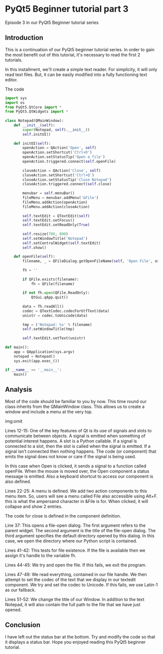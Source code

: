 # PyQt5 Beginner tutorial part 3

Episode 3 in our PyQt5 Beginner tutorial series  

## Introduction

This is a continuation of our PyQt5 beginner tutorial series. In order to gain the most benefit out of this tutorial, it's necessary to read the first 2 tutorials.  

In this installment, we'll create a simple text reader. For simplicity, it will only read text files. But, it can be easily modified into a fully functioning text editor.  
 
The code  

```python
import sys 
import os
from PyQt5.QtCore import *
from PyQt5.QtWidgets import *
 
class Notepad(QMainWindow):
    def __init__(self):
        super(Notepad, self).__init__()
        self.initUI()
 
    def initUI(self):        
        openAction = QAction('Open', self)
        openAction.setShortcut('Ctrl+O')
        openAction.setStatusTip('Open a file')
        openAction.triggered.connect(self.openFile)
 
        closeAction = QAction('Close', self)
        closeAction.setShortcut('Ctrl+Q')
        closeAction.setStatusTip('Close Notepad')
        closeAction.triggered.connect(self.close)
 
        menubar = self.menuBar()
        fileMenu = menubar.addMenu('&File')
        fileMenu.addAction(openAction)        
        fileMenu.addAction(closeAction)
 
        self.textEdit = QTextEdit(self)
        self.textEdit.setFocus()
        self.textEdit.setReadOnly(True)
 
        self.resize(700, 800)
        self.setWindowTitle('Notepad')
        self.setCentralWidget(self.textEdit)
        self.show()
 
    def openFile(self):
        filename, _ = QFileDialog.getOpenFileName(self, 'Open File', os.getenv('HOME'))
 
        fh = ''
 
        if QFile.exists(filename):
            fh = QFile(filename)
 
        if not fh.open(QFile.ReadOnly):
            QtGui.qApp.quit()
 
        data = fh.readAll()
        codec = QTextCodec.codecForUtfText(data)
        unistr = codec.toUnicode(data)
 
        tmp = ('Notepad: %s' % filename)
        self.setWindowTitle(tmp)
 
        self.textEdit.setText(unistr)
 
def main():
    app = QApplication(sys.argv)
    notepad = Notepad()
    sys.exit(app.exec_())
 
if __name__ == '__main__':
    main()
```

## Analysis

Most of the code should be familiar to you by now. This time round our class inherits from the QMainWindow class. This allows us to create a window and include a menu at the very top.  

img:omit  

Lines 12-15: One of the key features of Qt is its use of signals and slots to communicate between objects. A signal is emitted when something of potential interest happens. A slot is a Python callable. If a signal is connected to a slot, then the slot is called when the signal is emitted. If a signal isn’t connected then nothing happens. The code (or component) that emits the signal does not know or care if the signal is being used.  

In this case when Open is clicked, it sends a signal to a function called openFile. When the mouse is moved over, the Open component a status message is emitted. Also a keyboard shortcut to access our component is also defined.  

Lines 22-25: A menu is defined. We add two action components to this menu item. So, users will see a menu called File also accessible using Alt+F. this is what the ampersand character in &File is for. When clicked, it will collapse and show 2 entries.  

The code for close is defined in the component definition.  

Line 37: This opens a file-open dialog. The first argument refers to the parent widget. The second argument is the title of the file-open dialog. The third argument specifies the default directory opened by this dialog. In this case, we open the directory where our Python script is contained.  

Lines 41-42: This tests for file existence. If the file is available then we assign it's handle to the variable fh.  

Lines 44-45: We try and open the file. If this fails, we exit the program.  

Lines 47-49: We read everything, contained in our file handle. We then attempt to set the codec of the text that we display in our textedit component. We try and set the codec to Unicode. If this fails, we use Latin-1 as our fallback.  

Lines 51-52: We change the title of our Window. In addition to the text Notepad, it will also contain the full path to the file that we have just opened.  

## Conclusion

I have left out the status bar at the bottom. Try and modify the code so that it displays a status bar. Hope you enjoyed reading this PyQt5 beginner tutorial.  
